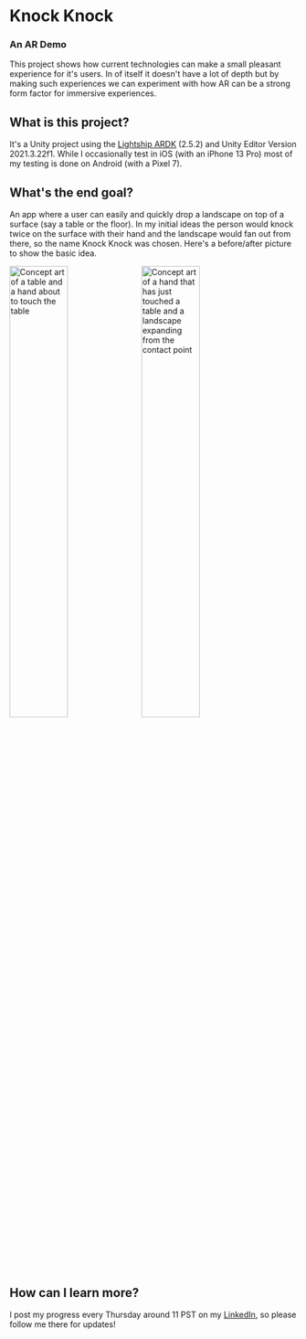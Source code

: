 # Knock Knock #
### An AR Demo ###

This project shows how current technologies can make a small pleasant experience for it's users. In of itself it doesn't have a lot of depth but by making such experiences we can experiment with how AR can be a strong form factor for immersive experiences.

## What is this project? ##
It's a Unity project using the [Lightship ARDK](https://lightship.dev/products/ardk?hl=en) (2.5.2) and Unity Editor Version 2021.3.22f1. While I occasionally test in iOS (with an iPhone 13 Pro) most of my testing is done on Android (with a Pixel 7).

## What's the end goal? ##
An app where a user can easily and quickly drop a landscape on top of a surface (say a table or the floor). In my initial ideas the person would knock twice on the surface with their hand and the landscape would fan out from there, so the name Knock Knock was chosen. Here's a before/after picture to show the basic idea.

<img src="https://media.licdn.com/dms/image/D5622AQHdnU3fhT8hNw/feedshare-shrink_800/0/1683223217541?e=1686787200&v=beta&t=k1EIxtLbEE0sjnH6dtdBvqT5kNP4aPmFBrNeZkUnZNg" alt="Concept art of a table and a hand about to touch the table" style="margin-left: auto; margin-right: auto;  width:45%">
<img src="https://media.licdn.com/dms/image/D5622AQEtNEh5pNNvhA/feedshare-shrink_800/0/1683223217631?e=1686787200&v=beta&t=qjyShekAPtLFzN6cBN1-QipEbP53uzzSAX1LqyH_MxA" alt="Concept art of a hand that has just touched a table and a landscape expanding from the contact point" style="margin-left: auto; margin-right: auto; width:45%">

## How can I learn more? ##
I post my progress every Thursday around 11 PST on my [LinkedIn](https://www.linkedin.com/in/bryan-ransil-45558625/), so please follow me there for updates!


